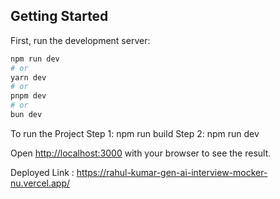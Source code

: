 ## Getting Started

First, run the development server:

```bash
npm run dev
# or
yarn dev
# or
pnpm dev
# or
bun dev
```
To run the Project 
Step 1: npm run build
Step 2: npm run dev

Open [http://localhost:3000](http://localhost:3000) with your browser to see the result.

Deployed Link : https://rahul-kumar-gen-ai-interview-mocker-nu.vercel.app/
